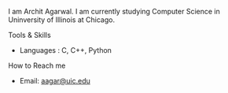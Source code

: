 I am Archit Agarwal. I am currently studying Computer Science in Uninversity of Illinois at Chicago. 

Tools & Skills
- Languages : C, C++, Python

How to Reach me
- Email: aagar@uic.edu

